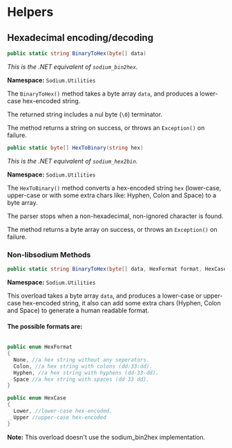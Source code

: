 # Helpers

## Hexadecimal encoding/decoding

```csharp
public static string BinaryToHex(byte[] data)
```
*This is the .NET equivalent of `sodium_bin2hex`.*

**Namespace:** `Sodium.Utilities`

The `BinaryToHex()` method takes a byte array `data`, and produces a lower-case hex-encoded string.

The returned string includes a nul byte (`\0`) terminator.

The method returns a string on success, or throws an `Exception()` on failure.


```csharp
public static byte[] HexToBinary(string hex)
```
*This is the .NET equivalent of `sodium_hex2bin`.*

**Namespace:** `Sodium.Utilities`

The `HexToBinary()` method converts a hex-encoded string `hex` (lower-case, upper-case or with some extra chars like: Hyphen, Colon and Space) to a byte array.

The parser stops when a non-hexadecimal, non-ignored character is found.

The method returns a byte array on success, or throws an `Exception()` on failure.


### Non-libsodium Methods

```csharp
public static string BinaryToHex(byte[] data, HexFormat format, HexCase hcase = HexCase.Lower)
```

**Namespace:** `Sodium.Utilities`

This overload takes a byte array `data`, and produces a lower-case or upper-case hex-encoded string, it also can add some extra chars (Hyphen, Colon and Space) to generate a human readable format.

#### The possible formats are:
```csharp

public enum HexFormat
{
  None, //a hex string without any seperators.
  Colon, //a hex string with colons (dd:33:dd).
  Hyphen, //a hex string with hyphens (dd-33-dd).
  Space //a hex string with spaces (dd 33 dd).
}

public enum HexCase
{
  Lower, //lower-case hex-encoded.
  Upper //upper-case hex-encoded
}
```	
**Note:** This overload doesn't use the sodium_bin2hex implementation.